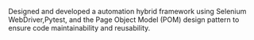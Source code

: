 Designed and developed a automation hybrid framework using Selenium WebDriver,Pytest, and the Page Object Model (POM) design pattern to ensure code maintainability and reusability. 
